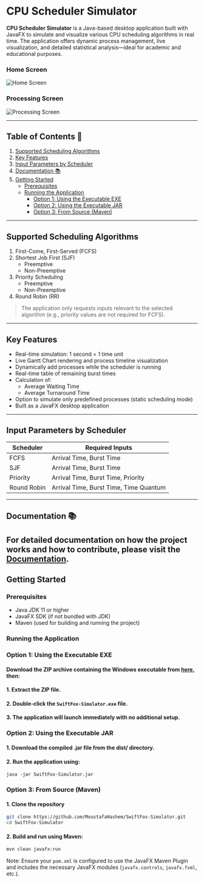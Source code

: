 # CPU Scheduler Simulator

**CPU Scheduler Simulator** is a Java-based desktop application built with JavaFX to simulate and visualize various CPU scheduling algorithms in real time. The application offers dynamic process management, live visualization, and detailed statistical analysis—ideal for academic and educational purposes.

### Home Screen
![Home Screen](cpu_scheduler/src/main/resources/com/swiftfox/images/welcomingScene.png "Home Screen")

### Processing Screen
![Processing Screen](cpu_scheduler/src/main/resources/com/swiftfox/images/MainScene.png "Processing Screen")

---

## Table of Contents 📑

1. [Supported Scheduling Algorithms](#supported-scheduling-algorithms)
2. [Key Features](#key-features)
3. [Input Parameters by Scheduler](#input-parameters-by-scheduler)
4. [Documentation 📚](#documentation-)
5. [Getting Started](#getting-started)
    - [Prerequisites](#prerequisites)
    - [Running the Application](#running-the-application)
        - [Option 1: Using the Executable EXE](#option-1-using-the-executable-exe)
        - [Option 2: Using the Executable JAR](#option-2-using-the-executable-jar)
        - [Option 3: From Source (Maven)](#option-3-from-source-maven)

---

## Supported Scheduling Algorithms

1. First-Come, First-Served (FCFS)
2. Shortest Job First (SJF)
   - Preemptive
   - Non-Preemptive
3. Priority Scheduling
   - Preemptive
   - Non-Preemptive
4. Round Robin (RR)

> The application only requests inputs relevant to the selected algorithm (e.g., priority values are not required for FCFS).

---

## Key Features

- Real-time simulation: 1 second = 1 time unit
- Live Gantt Chart rendering and process timeline visualization
- Dynamically add processes while the scheduler is running
- Real-time table of remaining burst times
- Calculation of:
  - Average Waiting Time
  - Average Turnaround Time
- Option to simulate only predefined processes (static scheduling mode)
- Built as a JavaFX desktop application

---

## Input Parameters by Scheduler

| Scheduler      | Required Inputs                          |
|----------------|-------------------------------------------|
| FCFS           | Arrival Time, Burst Time                  |
| SJF            | Arrival Time, Burst Time                  |
| Priority       | Arrival Time, Burst Time, Priority        |
| Round Robin    | Arrival Time, Burst Time, Time Quantum    |

---

## Documentation 📚

For detailed documentation on how the project works and how to contribute, please visit the [Documentation](https://moustafahashem.github.io/SwiftFox-Simulator/).
---
## Getting Started

### Prerequisites

- Java JDK 11 or higher
- JavaFX SDK (if not bundled with JDK)
- Maven (used for building and running the project)

### Running the Application

### Option 1: Using the Executable EXE

#### Download the ZIP archive containing the Windows executable from [here](https://github.com/MoustafaHashem/SwiftFox-Simulator/releases/download/ReadyToPublish/SwiftFox.zip), then:

#### 1. Extract the ZIP file.

#### 2. Double-click the `SwiftFox-Simulator.exe` file.

#### 3. The application will launch immediately with no additional setup.

### Option 2: Using the Executable JAR

#### 1. Download the compiled .jar file from the dist/ directory.

#### 2. Run the application using:
   ```bush
   java -jar SwiftFox-Simulator.jar
   ```
### Option 3: From Source (Maven)

#### 1. Clone the repository
```bash
git clone https://github.com/MoustafaHashem/SwiftFox-Simulator.git
cd SwiftFox-Simulator
```

#### 2. Build and run using Maven:
```bash
mvn clean javafx:run
```
Note: Ensure your `pom.xml` is configured to use the JavaFX Maven Plugin and includes the necessary JavaFX modules (`javafx.controls`, `javafx.fxml`, etc.).
